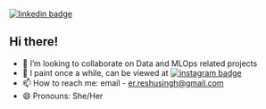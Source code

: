 [![linkedin badge](https://img.shields.io/badge/Reshu_Singh-30302f?style=flat&logo=linkedin)](https://www.linkedin.com/in/reshu-ai)


## Hi there!

- 👯 I’m looking to collaborate on Data and MLOps related projects
- 🎨 I paint once a while, can be viewed at [![instagram badge](https://img.shields.io/badge/palettenclicks-30302f?style=flat&logo=instagram)](https://www.instagram.com/palettenclicks/)
- 📫 How to reach me: email - er.reshusingh@gmail.com
- 😄 Pronouns: She/Her


